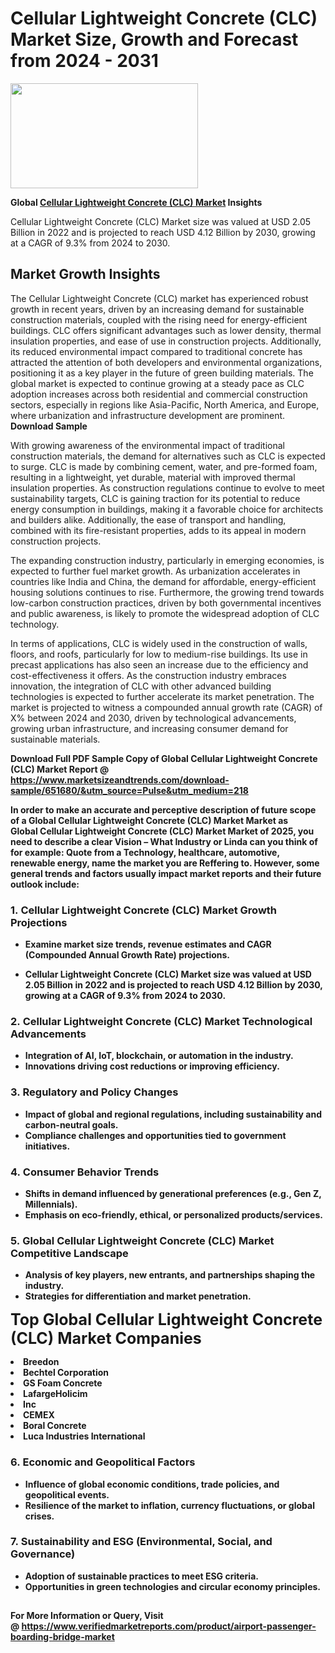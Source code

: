 <H1>Cellular Lightweight Concrete (CLC) Market Size, Growth and Forecast from 2024 - 2031</H1><img class="aligncenter size-medium wp-image-584254" src="https://thirdeyenews.in/wp-content/uploads/2024/09/Global-Market-Research-300x168.jpeg" alt="" width="300" height="168" /><p><strong>Global&nbsp;<a href="https://www.marketsizeandtrends.com/download-sample/651680/&amp;utm_source=Pulse&amp;utm_medium=218">Cellular Lightweight Concrete (CLC) Market</a> Insights</strong></p><p>Cellular Lightweight Concrete (CLC) Market size was valued at USD 2.05 Billion in 2022 and is projected to reach USD 4.12 Billion by 2030, growing at a CAGR of 9.3% from 2024 to 2030.</p><p><h2>Market Growth Insights</h2> <p>The Cellular Lightweight Concrete (CLC) market has experienced robust growth in recent years, driven by an increasing demand for sustainable construction materials, coupled with the rising need for energy-efficient buildings. CLC offers significant advantages such as lower density, thermal insulation properties, and ease of use in construction projects. Additionally, its reduced environmental impact compared to traditional concrete has attracted the attention of both developers and environmental organizations, positioning it as a key player in the future of green building materials. The global market is expected to continue growing at a steady pace as CLC adoption increases across both residential and commercial construction sectors, especially in regions like Asia-Pacific, North America, and Europe, where urbanization and infrastructure development are prominent. <strong>Download Sample</strong></p> <p>With growing awareness of the environmental impact of traditional construction materials, the demand for alternatives such as CLC is expected to surge. CLC is made by combining cement, water, and pre-formed foam, resulting in a lightweight, yet durable, material with improved thermal insulation properties. As construction regulations continue to evolve to meet sustainability targets, CLC is gaining traction for its potential to reduce energy consumption in buildings, making it a favorable choice for architects and builders alike. Additionally, the ease of transport and handling, combined with its fire-resistant properties, adds to its appeal in modern construction projects.</p> <p>The expanding construction industry, particularly in emerging economies, is expected to further fuel market growth. As urbanization accelerates in countries like India and China, the demand for affordable, energy-efficient housing solutions continues to rise. Furthermore, the growing trend towards low-carbon construction practices, driven by both governmental incentives and public awareness, is likely to promote the widespread adoption of CLC technology.</p> <p>In terms of applications, CLC is widely used in the construction of walls, floors, and roofs, particularly for low to medium-rise buildings. Its use in precast applications has also seen an increase due to the efficiency and cost-effectiveness it offers. As the construction industry embraces innovation, the integration of CLC with other advanced building technologies is expected to further accelerate its market penetration. The market is projected to witness a compounded annual growth rate (CAGR) of X% between 2024 and 2030, driven by technological advancements, growing urban infrastructure, and increasing consumer demand for sustainable materials. <strong></p><p><span class=""><strong>Download Full PDF Sample Copy of Global Cellular Lightweight Concrete (CLC) Market Report</strong> @ <a href="https://www.marketsizeandtrends.com/download-sample/651680/&amp;utm_source=Pulse&amp;utm_medium=218" target="_blank">https://www.marketsizeandtrends.com/download-sample/651680/&amp;utm_source=Pulse&amp;utm_medium=218</a></span></p><p>In order to make an accurate and perceptive description of future scope of a Global&nbsp;Cellular Lightweight Concrete (CLC) Market Market as Global&nbsp;Cellular Lightweight Concrete (CLC) Market Market of 2025, you need to describe a clear Vision &ndash; What Industry or Linda can you think of for example: Quote from a Technology, healthcare, automotive, renewable energy, name the market you are Reffering to. However, some general trends and factors usually impact market reports and their future outlook include:</p><h3>1.&nbsp;<strong>Cellular Lightweight Concrete (CLC) Market Growth Projections</strong></h3><ul><li>Examine market size trends, revenue estimates and CAGR (Compounded Annual Growth Rate) projections.</li><li><p>Cellular Lightweight Concrete (CLC) Market size was valued at USD 2.05 Billion in 2022 and is projected to reach USD 4.12 Billion by 2030, growing at a CAGR of 9.3% from 2024 to 2030.</p></li></ul><h3>2.&nbsp;<strong>Cellular Lightweight Concrete (CLC) Market Technological Advancements</strong></h3><ul><li>Integration of AI, IoT, blockchain, or automation in the industry.</li><li>Innovations driving cost reductions or improving efficiency.</li></ul><h3>3.&nbsp;<strong>Regulatory and Policy Changes</strong></h3><ul><li>Impact of global and regional regulations, including sustainability and carbon-neutral goals.</li><li>Compliance challenges and opportunities tied to government initiatives.</li></ul><h3>4.&nbsp;<strong>Consumer Behavior Trends</strong></h3><ul><li>Shifts in demand influenced by generational preferences (e.g., Gen Z, Millennials).</li><li>Emphasis on eco-friendly, ethical, or personalized products/services.</li></ul><h3>5.&nbsp;<strong>Global Cellular Lightweight Concrete (CLC) Market Competitive Landscape</strong></h3><ul><li>Analysis of key players, new entrants, and partnerships shaping the industry.</li><li>Strategies for differentiation and market penetration.</li></ul><p data-pm-slice="1 1 []"><span style="color: inherit; font-family: inherit; font-size: 25px;">Top Global Cellular Lightweight Concrete (CLC) Market Companies</span></p><div class="" data-test-id=""><p><li>Breedon</li><li> Bechtel Corporation</li><li> GS Foam Concrete</li><li> LafargeHolicim</li><li> Inc</li><li> CEMEX</li><li> Boral Concrete</li><li> Luca Industries International</li></p></div><h3>6.&nbsp;<strong>Economic and Geopolitical Factors</strong></h3><ul><li>Influence of global economic conditions, trade policies, and geopolitical events.</li><li>Resilience of the market to inflation, currency fluctuations, or global crises.</li></ul><h3>7.&nbsp;<strong>Sustainability and ESG (Environmental, Social, and Governance)</strong></h3><ul><li>Adoption of sustainable practices to meet ESG criteria.</li><li>Opportunities in green technologies and circular economy principles.</li></ul><h2><strong style="font-size: 14px;">For More Information or Query, Visit @&nbsp;</strong><a style="background-color: #ffffff; font-size: 14px;" href="https://www.marketsizeandtrends.com/report/cellular-lightweight-concrete-clc-market/" target="_blank">https://www.verifiedmarketreports.com/product/airport-passenger-boarding-bridge-market</a></h2>
